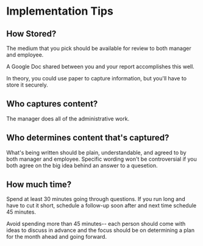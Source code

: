 # Implementation Tips

## How Stored?

The medium that you pick should be available for review to both
manager and employee.

A Google Doc shared between you and your report accomplishes this
well.

In theory, you could use paper to capture information, but you'll have
to store it securely.

## Who captures content?

The manager does all of the administrative work.

## Who determines content that's captured?

What's being written should be plain, understandable, and agreed to by
both manager and employee. Specific wording won't be controversial if
you both agree on the big idea behind an answer to a quesetion.

## How much time?

Spend at least 30 minutes going through questions. If you run long and
have to cut it short, schedule a follow-up soon after and next time
schedule 45 minutes.

Avoid spending more than 45 minutes-- each person should come with
ideas to discuss in advance and the focus should be on determining a
plan for the month ahead and going forward.

